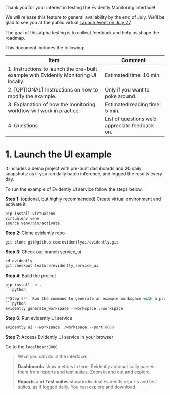Thank you for your interest in testing the Evidently Monitoring interface! 

We will release this feature to general availability by the end of July. We’ll be glad to see you at the public virtual [Launch event on July 27](https://www.evidentlyai.com/launch-day). 

The goal of this alpha testing is to collect feedback and help us shape the roadmap.  

This document includes the following:

| Item | Comment |
|----------------------------------------------------------------------------------------|-------------------------------------------------|
| 1. Instructions to launch the pre-built example with Evidently Monitoring UI locally.  | Estimated time: 10 min.                         
| 2. [OPTIONAL] Instructions on how to modify the example.                               | Only if you want to poke around.                |
| 3. Explanation of how the monitoring workflow will work in practice.                   | Estimated reading time: 5 min.                  |
| 4. Questions                                                                           | List of questions we’d appreciate feedback on.  |

# 1. Launch the UI example 
It includes a demo project with pre-built dashboards and 20 daily snapshots: as if you ran daily batch inference, and logged the results every day.  

To run the example of Evidently UI service follow the steps below.

**Step 1**: (optional, but highly recommended) Create virtual environment and activate it.
```python
pip install virtualenv
virtualenv venv
source venv/bin/activate
```

**Step 2**: Clone evidently repo
```python
git clone git@github.com:evidentlyai/evidently.git
```

**Step 3**: Check out branch service_ui
```python
cd evidently
git checkout feature/evidently_service_ui
```

**Step 4**: Build the project
```python
pip install -e .
```python

**Step 5**: Run the command to generate an example workspace with a project and some reports and test suites.
```python
evidently generate_workspace --workspace ./workspace
```

**Step 6**: Run evidently UI service
```python
evidently ui --workspace ./workspace --port 8080
```

**Step 7**: Access Evidently UI service in your browser

Go to the `localhost:8080`

>What you can do in the interface:
>
>**Dashboards** show metrics in time. Evidently automatically parses them from reports and test suites. Zoom in and out and explore.
>
>**Reports** and **Test suites** show individual Evidently reports and test suites, as if logged daily. You can explore and download.

